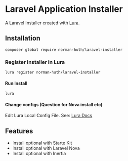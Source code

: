 # Laravel Application Installer

A Laravel Installer created with [Lura](https://github.com/Muetze42/lura).

## Installation

```shell
composer global require norman-huth/laravel-installer
```

### Register Installer in Lura

```shell
lura register norman-huth/laravel-installer
```

#### Run Install

```shell
lura
```

#### Change configs (Question for Nova install etc)

Edit Lura Local Config File. See: [Lura Docs](https://github.com/Muetze42/lura-installer-template#readme)

## Features

* Install optional with Starte Kit
* Install optional with Laravel Nova
* Install optional with Inertia
